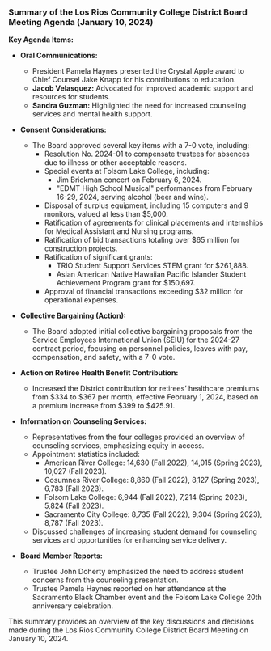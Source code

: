 ### Summary of the Los Rios Community College District Board Meeting Agenda (January 10, 2024)

**Key Agenda Items:**

- **Oral Communications:**
  - President Pamela Haynes presented the Crystal Apple award to Chief Counsel Jake Knapp for his contributions to education.
  - **Jacob Velasquez:** Advocated for improved academic support and resources for students.
  - **Sandra Guzman:** Highlighted the need for increased counseling services and mental health support.

- **Consent Considerations:**
  - The Board approved several key items with a 7-0 vote, including:
    - Resolution No. 2024-01 to compensate trustees for absences due to illness or other acceptable reasons.
    - Special events at Folsom Lake College, including:
      - Jim Brickman concert on February 6, 2024.
      - "EDMT High School Musical" performances from February 16-29, 2024, serving alcohol (beer and wine).
    - Disposal of surplus equipment, including 15 computers and 9 monitors, valued at less than $5,000.
    - Ratification of agreements for clinical placements and internships for Medical Assistant and Nursing programs.
    - Ratification of bid transactions totaling over $65 million for construction projects.
    - Ratification of significant grants:
      - TRIO Student Support Services STEM grant for $261,888.
      - Asian American Native Hawaiian Pacific Islander Student Achievement Program grant for $150,697.
    - Approval of financial transactions exceeding $32 million for operational expenses.

- **Collective Bargaining (Action):**
  - The Board adopted initial collective bargaining proposals from the Service Employees International Union (SEIU) for the 2024-27 contract period, focusing on personnel policies, leaves with pay, compensation, and safety, with a 7-0 vote.

- **Action on Retiree Health Benefit Contribution:**
  - Increased the District contribution for retirees’ healthcare premiums from $334 to $367 per month, effective February 1, 2024, based on a premium increase from $399 to $425.91.

- **Information on Counseling Services:**
  - Representatives from the four colleges provided an overview of counseling services, emphasizing equity in access.
  - Appointment statistics included:
    - American River College: 14,630 (Fall 2022), 14,015 (Spring 2023), 10,027 (Fall 2023).
    - Cosumnes River College: 8,860 (Fall 2022), 8,127 (Spring 2023), 6,783 (Fall 2023).
    - Folsom Lake College: 6,944 (Fall 2022), 7,214 (Spring 2023), 5,824 (Fall 2023).
    - Sacramento City College: 8,735 (Fall 2022), 9,304 (Spring 2023), 8,787 (Fall 2023).
  - Discussed challenges of increasing student demand for counseling services and opportunities for enhancing service delivery.

- **Board Member Reports:**
  - Trustee John Doherty emphasized the need to address student concerns from the counseling presentation.
  - Trustee Pamela Haynes reported on her attendance at the Sacramento Black Chamber event and the Folsom Lake College 20th anniversary celebration.

This summary provides an overview of the key discussions and decisions made during the Los Rios Community College District Board Meeting on January 10, 2024.
